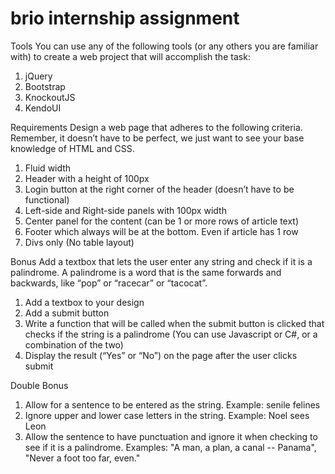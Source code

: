 # brio internship assignment

Tools
You can use any of the following tools (or any others you are familiar with) to create a web project that will accomplish the task:
1.	jQuery
2.	Bootstrap
3.	KnockoutJS
4.	KendoUI

Requirements
Design a web page that adheres to the following criteria. Remember, it doesn’t have
to be perfect, we just want to see your base knowledge of HTML and CSS.
1. Fluid width
2. Header with a height of 100px
3. Login button at the right corner of the header (doesn’t have to be functional)
4. Left-side and Right-side panels with 100px width
5. Center panel for the content (can be 1 or more rows of article text)
6. Footer which always will be at the bottom. Even if article has 1 row
7. Divs only (No table layout)

Bonus
Add a textbox that lets the user enter any string and check if it is a palindrome. A
palindrome is a word that is the same forwards and backwards, like “pop” or “racecar”
or “tacocat”.
1. Add a textbox to your design
2. Add a submit button
3. Write a function that will be called when the submit button is clicked that
checks if the string is a palindrome (You can use Javascript or C#, or a
combination of the two)
4. Display the result (“Yes” or “No”) on the page after the user clicks submit

Double Bonus
1. Allow for a sentence to be entered as the string. Example: senile felines
2. Ignore upper and lower case letters in the string. Example: Noel sees Leon
3. Allow the sentence to have punctuation and ignore it when checking to see if it is a palindrome. Examples: "A man, a plan, a canal -- Panama", "Never a foot too far, even."